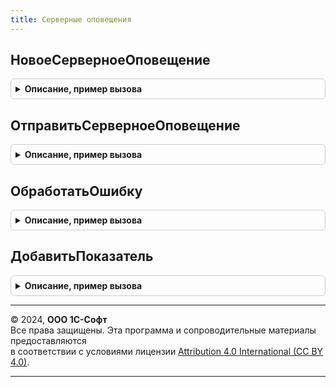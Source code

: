 ```yaml
---
title: Серверные оповещения
---
```



## НовоеСерверноеОповещение
<details style="margin: 1em 0; padding: 0.5em; border: 1px solid #ccc; border-radius: 6px;">

<summary style="font-weight: bold; cursor: pointer;">Описание, пример вызова</summary>

```bsl

// Для процедуры ПриДобавленииСерверныхОповещений общего модуля ОбщегоНазначенияПереопределяемый.
//
// Параметры:
//  Имя - Строка - имя оповещения, подходящее для имени свойства структуры.
//
// Возвращаемое значение:
//  Структура:
//   * Имя - Строка - имя оповещения.
//
//   * ИмяМодуляОтправки - Строка - имя серверного общего модуля, например, "СоединенияИБ",
//                    содержащего экспортную процедуру ПриОтправкеСерверногоОповещения.
//                    Вызов процедуры выполняется в привилегированном режиме.
//                    Смотри пример в общем модуле СтандартныеПодсистемыСервер.
//                    Может быть не заполнено. В этом случае вызываться не будет,
//                    например, используется для отправки сообщений об изменении
//                    настроек функциональных опций в момент изменения их констант,
//                    вместо отслеживания изменений в регламентом задании.
//
//   * ИмяМодуляПолучения - Строка - имя клиентского общего модуля, например, "СоединенияИБКлиент",
//                    содержащего экспортную процедуру ПриПолученииСерверногоОповещения.
//                    Смотри пример в общем модуле СтандартныеПодсистемыКлиент.
//
//   * Параметры - Произвольный - любое сериализуемое значение, которое нужно передать
//                    в процедуру ПриОтправкеСерверногоОповещения в качестве параметров.
//                    Должно быть как можно меньшего размера в сериализованном виде.
//                    Например, описание метаданных и расширений сеанса, для вычисления
//                    добавленных и удаленных расширений и исправлений в регламентном
//                    задании при вызове ПриОтправкеСерверногоОповещения, и отправке
//                    оповещения с вычисленными отличиями соответствующим сеансам.
//
//   * ПериодПроверки - Число - количество секунд, через которое требуется
//                         вызывать ПриОтправкеСерверногоОповещения для проверки
//                         состояния сервера и отправки оповещения, если требуется.
//                         Начальное значение 20 минут.
//                         Если указано время меньше 1 мин, тогда будет 1 мин.
//                         Следует учитывать, что в модели сервиса реальный минимальный
//                         период может быть значительно больше и нестабильным: 5-10 минут.
//
//
Функция НовоеСерверноеОповещение(Имя) Экспорт
```

Пример вызова
```bsl
Результат = СерверныеОповещения.НовоеСерверноеОповещение(Имя) 
```
</details>

## ОтправитьСерверноеОповещение
<details style="margin: 1em 0; padding: 0.5em; border: 1px solid #ccc; border-radius: 6px;">

<summary style="font-weight: bold; cursor: pointer;">Описание, пример вызова</summary>

```bsl

// Добавляет серверное оповещение в очередь для доставки на клиент.
// Оповещение доставляется через систему взаимодействия,
// либо забирается в рамках общего серверного вызова.
//
// Параметры:
//  ИмяОповещения - Строка - смотри НовоеСерверноеОповещение.Имя.
//
//  Результат - Произвольный - произвольное сериализуемое значение,
//             которое будет отправлено в составе оповещения на клиент
//             (должны быть как можно меньшего размера, желательно не более 1 Кб).
//
//  Адресаты - Неопределено - все пользователи (и соответственно все сеансы).
//               Если указано незаполненное соответствие, тогда возврат.
//           - Соответствие из КлючИЗначение:
//              * Ключ - УникальныйИдентификатор - идентификатор пользователя ИБ.
//              * Значение - Массив из см. СерверныеОповещения.КлючСеанса
//
//  ОтправитьСразу - Булево - если Истина, попытаться сразу отправить сообщение
//               через систему взаимодействия перед добавлением в очередь.
//               Отправка сразу не допускается из обработчиков ПриОтправкеСерверногоОповещения.
//               Следует учесть (особенно при вызове в транзакции), что неудачное обращение
//               к системе взаимодействия может занимать (3-5 сек)*2, а удачное не менее (50 мс)*2.
//
Процедура ОтправитьСерверноеОповещение(ИмяОповещения, Результат, Адресаты, ОтправитьСразу = Ложь) Экспорт
```

Пример вызова
```bsl
СерверныеОповещения.ОтправитьСерверноеОповещение(ИмяОповещения, Результат, Адресаты, ОтправитьСразу);
```
</details>

## ОбработатьОшибку
<details style="margin: 1em 0; padding: 0.5em; border: 1px solid #ccc; border-radius: 6px;">

<summary style="font-weight: bold; cursor: pointer;">Описание, пример вызова</summary>

```bsl

// Регистрирует ошибку в журнале регистрации, пойманную в обработчиках события
// ПриПериодическомПолученииДанныхКлиентаНаСервере.
//
// Параметры:
//  ИнформацияОбОшибке - ИнформацияОбОшибке
//
// Пример:
//	МоментНачала = ТекущаяУниверсальнаяДатаВМиллисекундах();
//	Попытка
//		Если ОбщегоНазначения.ПодсистемаСуществует("СтандартныеПодсистемы.ЦентрМониторинга") Тогда
//			МодульЦентрМониторингаСлужебный = ОбщегоНазначения.ОбщийМодуль("ЦентрМониторингаСлужебный");
//			МодульЦентрМониторингаСлужебный.ПриПериодическомПолученииДанныхКлиентаНаСервере(Параметры, Результаты);
//		КонецЕсли;
//	Исключение
//		СерверныеОповещения.ОбработатьОшибку(ИнформацияОбОшибке());
//	КонецПопытки;
//	СерверныеОповещения.ДобавитьПоказатель(Результаты, МоментНачала,
//		"ЦентрМониторингаСлужебный.ПриПериодическомПолученииДанныхКлиентаНаСервере");
//
Процедура ОбработатьОшибку(ИнформацияОбОшибке) Экспорт
```

Пример вызова
```bsl
СерверныеОповещения.ОбработатьОшибку(ИнформацияОбОшибке) 
```
</details>

## ДобавитьПоказатель
<details style="margin: 1em 0; padding: 0.5em; border: 1px solid #ccc; border-radius: 6px;">

<summary style="font-weight: bold; cursor: pointer;">Описание, пример вызова</summary>

```bsl

// Добавляет показатель производительности в обработчиках события
// ПриПериодическомПолученииДанныхКлиентаНаСервере.
//
// Параметры:
//  Результаты - см. ОбщегоНазначенияПереопределяемый.ПриПериодическомПолученииДанныхКлиентаНаСервере.Результаты
//  МоментНачала - Число - ТекущаяУниверсальнаяДатаВМиллисекундах перед вызовом процедуры.
//  ИмяПроцедуры - Строка - полное имя вызываемой процедуры
//
// Пример:
//	МоментНачала = ТекущаяУниверсальнаяДатаВМиллисекундах();
//	Попытка
//		Если ОбщегоНазначения.ПодсистемаСуществует("СтандартныеПодсистемы.ЦентрМониторинга") Тогда
//			МодульЦентрМониторингаСлужебный = ОбщегоНазначения.ОбщийМодуль("ЦентрМониторингаСлужебный");
//			МодульЦентрМониторингаСлужебный.ПриПериодическомПолученииДанныхКлиентаНаСервере(Параметры, Результаты);
//		КонецЕсли;
//	Исключение
//		СерверныеОповещения.ОбработатьОшибку(ИнформацияОбОшибке());
//	КонецПопытки;
//	СерверныеОповещения.ДобавитьПоказатель(Результаты, МоментНачала,
//		"ЦентрМониторингаСлужебный.ПриПериодическомПолученииДанныхКлиентаНаСервере");
//
Процедура ДобавитьПоказатель(Результаты, МоментНачала, ИмяПроцедуры) Экспорт
```

Пример вызова
```bsl
СерверныеОповещения.ДобавитьПоказатель(Результаты, МоментНачала, ИмяПроцедуры) 
```
</details>

---

© 2024, **ООО 1С-Софт**  
Все права защищены. Эта программа и сопроводительные материалы предоставляются  
в соответствии с условиями лицензии [Attribution 4.0 International (CC BY 4.0)](https://creativecommons.org/licenses/by/4.0/legalcode).

---
